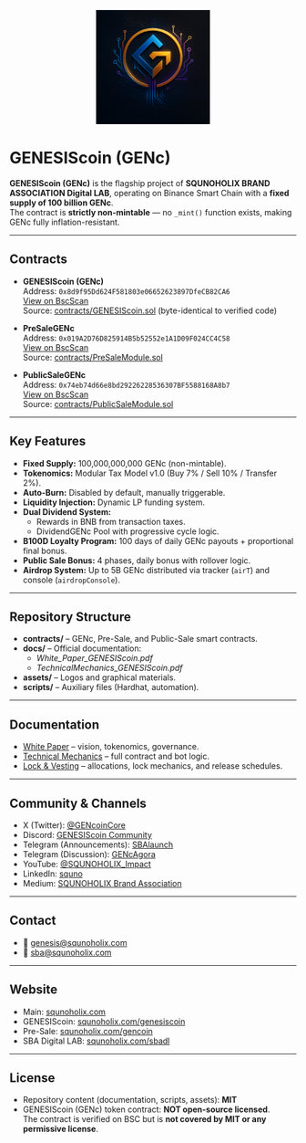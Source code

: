 <p align="center">
  <img src="assets/GENcoin_logo.png" alt="GENESIScoin logo" width="200"/>
</p>

# GENESIScoin (GENc)

**GENESIScoin (GENc)** is the flagship project of **SQUNOHOLIX BRAND ASSOCIATION Digital LAB**, operating on Binance Smart Chain with a **fixed supply of 100 billion GENc**.  
The contract is **strictly non-mintable** — no `_mint()` function exists, making GENc fully inflation-resistant.

---

## Contracts

- **GENESIScoin (GENc)**  
  Address: `0x8d9f95Dd624F581803e06652623897DfeCB82CA6`  
  [View on BscScan](https://bscscan.com/address/0x8d9f95Dd624F581803e06652623897DfeCB82CA6)  
  Source: [contracts/GENESIScoin.sol](contracts/GENESIScoin.sol) (byte-identical to verified code)

- **PreSaleGENc**  
  Address: `0x019A2D76D825914B5b52552e1A1D09F024CC4C58`  
  [View on BscScan](https://bscscan.com/address/0x019A2D76D825914B5b52552e1A1D09F024CC4C58)  
  Source: [contracts/PreSaleModule.sol](contracts/PreSaleModule.sol)

- **PublicSaleGENc**  
  Address: `0x74eb74d66e8bd29226228536307BF5588168A8b7`  
  [View on BscScan](https://bscscan.com/address/0x74eb74d66e8bd29226228536307BF5588168A8b7)  
  Source: [contracts/PublicSaleModule.sol](contracts/PublicSaleModule.sol)

---

## Key Features

- **Fixed Supply:** 100,000,000,000 GENc (non-mintable).  
- **Tokenomics:** Modular Tax Model v1.0 (Buy 7% / Sell 10% / Transfer 2%).  
- **Auto-Burn:** Disabled by default, manually triggerable.  
- **Liquidity Injection:** Dynamic LP funding system.  
- **Dual Dividend System:**  
  - Rewards in BNB from transaction taxes.  
  - DividendGENc Pool with progressive cycle logic.  
- **B100D Loyalty Program:** 100 days of daily GENc payouts + proportional final bonus.  
- **Public Sale Bonus:** 4 phases, daily bonus with rollover logic.  
- **Airdrop System:** Up to 5B GENc distributed via tracker (`airT`) and console (`airdropConsole`).  

---

## Repository Structure

- **contracts/** – GENc, Pre-Sale, and Public-Sale smart contracts.  
- **docs/** – Official documentation:  
  - *White_Paper_GENESIScoin.pdf*  
  - *TechnicalMechanics_GENESIScoin.pdf*  
- **assets/** – Logos and graphical materials.  
- **scripts/** – Auxiliary files (Hardhat, automation).  

---

## Documentation

- [White Paper](docs/WhitePaper_GENESIScoin.pdf) – vision, tokenomics, governance.  
- [Technical Mechanics](docs/TechnicalMechanics_GENESIScoin.pdf) – full contract and bot logic.
- [Lock & Vesting](docs/Lock&Vesting_GENESIScoin.pdf) – allocations, lock mechanics, and release schedules.  

---

## Community & Channels

- X (Twitter): [@GENcoinCore](https://x.com/GENcoinCore)  
- Discord: [GENESIScoin Community](https://discord.gg/9q22NAVm)  
- Telegram (Announcements): [SBAlaunch](https://t.me/SBAlaunch)  
- Telegram (Discussion): [GENcAgora](https://t.me/GENcAgora)  
- YouTube: [@SQUNOHOLIX_Impact](https://www.youtube.com/@SQUNOHOLIX_Impact)
- LinkedIn: [squno](https://www.linkedin.com/in/squno/)  
- Medium: [SQUNOHOLIX Brand Association](https://medium.com/@squnoholix.brand.association)  

---

## Contact

- 📧 genesis@squnoholix.com  
- 📧 sba@squnoholix.com  

---

## Website

- Main: [squnoholix.com](https://squnoholix.com)  
- GENESIScoin: [squnoholix.com/genesiscoin](https://squnoholix.com/genesiscoin)  
- Pre-Sale: [squnoholix.com/gencoin](https://squnoholix.com/gencoin)  
- SBA Digital LAB: [squnoholix.com/sbadl](https://squnoholix.com/sbadl)  

---

## License

- Repository content (documentation, scripts, assets): **MIT**  
- GENESIScoin (GENc) token contract: **NOT open-source licensed**.  
  The contract is verified on BSC but is **not covered by MIT or any permissive license**.
